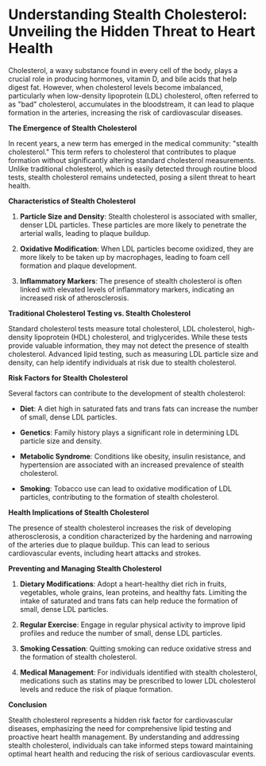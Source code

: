 # Understanding Stealth Cholesterol: Unveiling the Hidden Threat to Heart Health

Cholesterol, a waxy substance found in every cell of the body, plays a crucial role in producing hormones, vitamin D, and bile acids that help digest fat. However, when cholesterol levels become imbalanced, particularly when low-density lipoprotein (LDL) cholesterol, often referred to as "bad" cholesterol, accumulates in the bloodstream, it can lead to plaque formation in the arteries, increasing the risk of cardiovascular diseases.

**The Emergence of Stealth Cholesterol**

In recent years, a new term has emerged in the medical community: "stealth cholesterol." This term refers to cholesterol that contributes to plaque formation without significantly altering standard cholesterol measurements. Unlike traditional cholesterol, which is easily detected through routine blood tests, stealth cholesterol remains undetected, posing a silent threat to heart health.

**Characteristics of Stealth Cholesterol**

1. **Particle Size and Density**: Stealth cholesterol is associated with smaller, denser LDL particles. These particles are more likely to penetrate the arterial walls, leading to plaque buildup.

2. **Oxidative Modification**: When LDL particles become oxidized, they are more likely to be taken up by macrophages, leading to foam cell formation and plaque development.

3. **Inflammatory Markers**: The presence of stealth cholesterol is often linked with elevated levels of inflammatory markers, indicating an increased risk of atherosclerosis.

**Traditional Cholesterol Testing vs. Stealth Cholesterol**

Standard cholesterol tests measure total cholesterol, LDL cholesterol, high-density lipoprotein (HDL) cholesterol, and triglycerides. While these tests provide valuable information, they may not detect the presence of stealth cholesterol. Advanced lipid testing, such as measuring LDL particle size and density, can help identify individuals at risk due to stealth cholesterol.

**Risk Factors for Stealth Cholesterol**

Several factors can contribute to the development of stealth cholesterol:

- **Diet**: A diet high in saturated fats and trans fats can increase the number of small, dense LDL particles.

- **Genetics**: Family history plays a significant role in determining LDL particle size and density.

- **Metabolic Syndrome**: Conditions like obesity, insulin resistance, and hypertension are associated with an increased prevalence of stealth cholesterol.

- **Smoking**: Tobacco use can lead to oxidative modification of LDL particles, contributing to the formation of stealth cholesterol.

**Health Implications of Stealth Cholesterol**

The presence of stealth cholesterol increases the risk of developing atherosclerosis, a condition characterized by the hardening and narrowing of the arteries due to plaque buildup. This can lead to serious cardiovascular events, including heart attacks and strokes.

**Preventing and Managing Stealth Cholesterol**

1. **Dietary Modifications**: Adopt a heart-healthy diet rich in fruits, vegetables, whole grains, lean proteins, and healthy fats. Limiting the intake of saturated and trans fats can help reduce the formation of small, dense LDL particles.

2. **Regular Exercise**: Engage in regular physical activity to improve lipid profiles and reduce the number of small, dense LDL particles.

3. **Smoking Cessation**: Quitting smoking can reduce oxidative stress and the formation of stealth cholesterol.

4. **Medical Management**: For individuals identified with stealth cholesterol, medications such as statins may be prescribed to lower LDL cholesterol levels and reduce the risk of plaque formation.

**Conclusion**

Stealth cholesterol represents a hidden risk factor for cardiovascular diseases, emphasizing the need for comprehensive lipid testing and proactive heart health management. By understanding and addressing stealth cholesterol, individuals can take informed steps toward maintaining optimal heart health and reducing the risk of serious cardiovascular events.